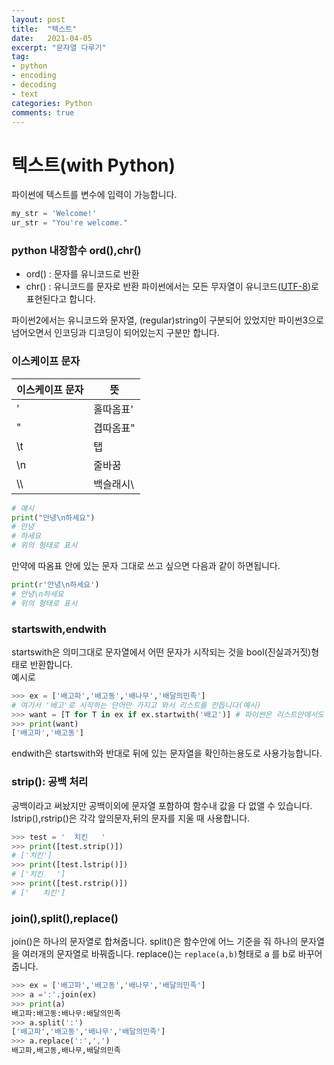 ```yaml
---
layout: post
title:  "텍스트"
date:   2021-04-05
excerpt: "문자열 다루기"
tag:
- python
- encoding
- decoding
- text
categories: Python
comments: true
---
```

# 텍스트(with Python)

파이썬에 텍스트를 변수에 입력이 가능합니다. 
``` python
my_str = 'Welcome!'
ur_str = "You're welcome."
```
### python 내장함수 ord(),chr()
- ord() : 문자를 유니코드로 반환
- chr() : 유니코드를 문자로 반환
파이썬에서는 모든 무자열이 유니코드([UTF-8](https://jeongdowon.medium.com/unicode%EC%99%80-utf-8-%EA%B0%84%EB%8B%A8%ED%9E%88-%EC%9D%B4%ED%95%B4%ED%95%98%EA%B8%B0-b6aa3f7edf96))로 표현된다고 합니다.  

파이썬2에서는 유니코드와 문자열, (regular)string이 구분되어 있었지만 파이썬3으로 넘어오면서 인코딩과 디코딩이 되어있는지 구분만 합니다.   
### 이스케이프 문자

이스케이프 문자 | 뜻  
---|---
\' | 홀따옴표'
\" | 겹따옴표"
\t | 탭
\n | 줄바꿈
\\\ | 백슬래시\

``` python
# 예시
print("안녕\n하세요")
# 안녕 
# 하세요
# 위의 형태로 표시
```
만약에 따옴표 안에 있는 문자 그대로 쓰고 싶으면 다음과 같이 하면됩니다.
``` python
print(r'안녕\n하세요')
# 안녕\n하세요 
# 위의 형태로 표시
```

### startswith,endwith
startswith은 의미그대로 문자열에서 어떤 문자가 시작되는 것을 bool(진실과거짓)형태로 반환합니다.  
예시로
``` python
>>> ex = ['배고파','배고동','배나무','배달의민족']
# 여기서 '배고'로 시작하는 단어만 가지고 와서 리스트를 만듭니다(예시)
>>> want = [T for T in ex if ex.startwith('배고')] # 파이썬은 리스트안에서도 for문,if문 사용할수도있어요
>>> print(want)
['배고파','배고동']
```
endwith은 startswith와 반대로 뒤에 있는 문자열을 확인하는용도로 사용가능합니다.

### strip(): 공백 처리
공백이라고 써놨지만 공백이외에 문자열 포함하여 함수내 값을 다 없앨 수 있습니다.
lstrip(),rstrip()은 각각 앞의문자,뒤의 문자를 지울 때 사용합니다. 
``` python
>>> test = '  치킨   '
>>> print([test.strip()])
# ['치킨']
>>> print([test.lstrip()])
# ['치킨   ']
>>> print([test.rstrip()])
# ['   치킨']
```
### join(),split(),replace()
join()은 하나의 문자열로 합쳐줍니다.
split()은 함수안에 어느 기준을 줘 하나의 문자열을 여러개의 문자열로 바꿔줍니다.
replace()는 `replace(a,b)`형태로 a 를 b로 바꾸어줍니다.
``` python
>>> ex = ['배고파','배고동','배나무','배달의민족']
>>> a =':'.join(ex)
>>> print(a)
배고파:배고동:배나무:배달의민족
>>> a.split(':')
['배고파','배고동','배나무','배달의민족']
>>> a.replace(':',',')
배고파,배고동,배나무,배달의민족
```